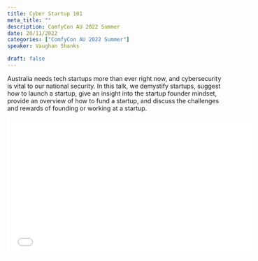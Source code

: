 ```yaml
---
title: Cyber Startup 101
meta_title: ""
description: ComfyCon AU 2022 Summer
date: 20/11/2022
categories: ["ComfyCon AU 2022 Summer"]
speaker: Vaughan Shanks

draft: false
---
```

Australia needs tech startups more than ever right now, and cybersecurity is vital to our national security. In this talk, we demystify startups, suggest how to launch a startup, give an insight into the startup founder mindset, provide an overview of how to fund a startup, and discuss the challenges and rewards of founding or working at a startup.

<iframe width="560" height="315" src="None" title="YouTube video player" frameborder="0" allow="accelerometer; autoplay; clipboard-write; encrypted-media; gyroscope; picture-in-picture; web-share" allowfullscreen></iframe>
